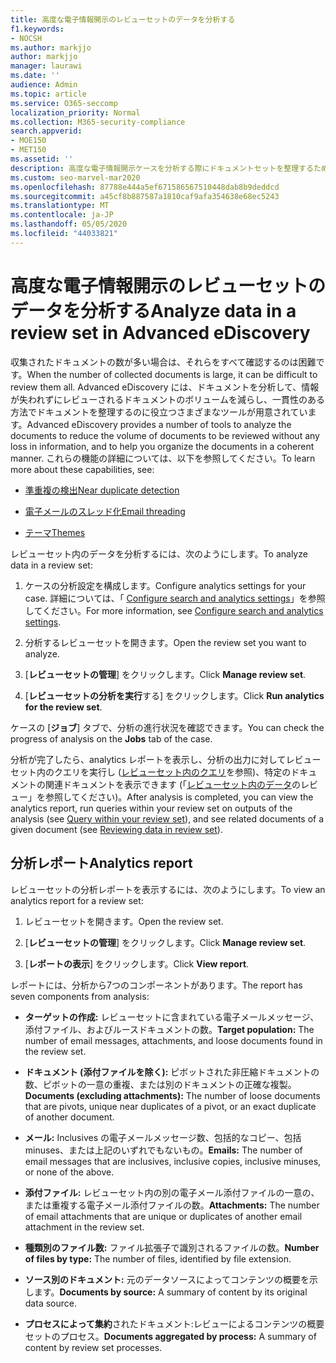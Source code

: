 ```yaml
---
title: 高度な電子情報開示のレビューセットのデータを分析する
f1.keywords:
- NOCSH
ms.author: markjjo
author: markjjo
manager: laurawi
ms.date: ''
audience: Admin
ms.topic: article
ms.service: O365-seccomp
localization_priority: Normal
ms.collection: M365-security-compliance
search.appverid:
- MOE150
- MET150
ms.assetid: ''
description: 高度な電子情報開示ケースを分析する際にドキュメントセットを整理するために使用できるツールについて説明します。
ms.custom: seo-marvel-mar2020
ms.openlocfilehash: 87788e444a5ef671586567510448dab8b9deddcd
ms.sourcegitcommit: a45cf8b887587a1810caf9afa354638e68ec5243
ms.translationtype: MT
ms.contentlocale: ja-JP
ms.lasthandoff: 05/05/2020
ms.locfileid: "44033821"
---
```

# <a name="analyze-data-in-a-review-set-in-advanced-ediscovery"></a><span data-ttu-id="818ab-103">高度な電子情報開示のレビューセットのデータを分析する</span><span class="sxs-lookup"><span data-stu-id="818ab-103">Analyze data in a review set in Advanced eDiscovery</span></span>

<span data-ttu-id="818ab-104">収集されたドキュメントの数が多い場合は、それらをすべて確認するのは困難です。</span><span class="sxs-lookup"><span data-stu-id="818ab-104">When the number of collected documents is large, it can be difficult to review them all.</span></span> <span data-ttu-id="818ab-105">Advanced eDiscovery には、ドキュメントを分析して、情報が失われずにレビューされるドキュメントのボリュームを減らし、一貫性のある方法でドキュメントを整理するのに役立つさまざまなツールが用意されています。</span><span class="sxs-lookup"><span data-stu-id="818ab-105">Advanced eDiscovery provides a number of tools to analyze the documents to reduce the volume of documents to be reviewed without any loss in information, and to help you organize the documents in a coherent manner.</span></span> <span data-ttu-id="818ab-106">これらの機能の詳細については、以下を参照してください。</span><span class="sxs-lookup"><span data-stu-id="818ab-106">To learn more about these capabilities, see:</span></span>

- [<span data-ttu-id="818ab-107">準重複の検出</span><span class="sxs-lookup"><span data-stu-id="818ab-107">Near duplicate detection</span></span>](near-duplicates.md)

- [<span data-ttu-id="818ab-108">電子メールのスレッド化</span><span class="sxs-lookup"><span data-stu-id="818ab-108">Email threading</span></span>](email-threading.md)

- [<span data-ttu-id="818ab-109">テーマ</span><span class="sxs-lookup"><span data-stu-id="818ab-109">Themes</span></span>](themes.md)

<span data-ttu-id="818ab-110">レビューセット内のデータを分析するには、次のようにします。</span><span class="sxs-lookup"><span data-stu-id="818ab-110">To analyze data in a review set:</span></span>

1. <span data-ttu-id="818ab-111">ケースの分析設定を構成します。</span><span class="sxs-lookup"><span data-stu-id="818ab-111">Configure analytics settings for your case.</span></span> <span data-ttu-id="818ab-112">詳細については、「 [Configure search and analytics settings](configure-search-analytics-settings.md)」を参照してください。</span><span class="sxs-lookup"><span data-stu-id="818ab-112">For more information, see [Configure search and analytics settings](configure-search-analytics-settings.md).</span></span>

2. <span data-ttu-id="818ab-113">分析するレビューセットを開きます。</span><span class="sxs-lookup"><span data-stu-id="818ab-113">Open the review set you want to analyze.</span></span>

3. <span data-ttu-id="818ab-114">[**レビューセットの管理**] をクリックします。</span><span class="sxs-lookup"><span data-stu-id="818ab-114">Click **Manage review set**.</span></span>

4. <span data-ttu-id="818ab-115">[**レビューセットの分析を実行**する] をクリックします。</span><span class="sxs-lookup"><span data-stu-id="818ab-115">Click **Run analytics for the review set**.</span></span>

<span data-ttu-id="818ab-116">ケースの [**ジョブ**] タブで、分析の進行状況を確認できます。</span><span class="sxs-lookup"><span data-stu-id="818ab-116">You can check the progress of analysis on the **Jobs** tab of the case.</span></span>

 <span data-ttu-id="818ab-117">分析が完了したら、analytics レポートを表示し、分析の出力に対してレビューセット内のクエリを実行し ([レビューセット内のクエリ](review-set-search.md)を参照)、特定のドキュメントの関連ドキュメントを表示できます (「[レビューセット内のデータ](reviewing-data-in-review-set.md)のレビュー」を参照してください)。</span><span class="sxs-lookup"><span data-stu-id="818ab-117">After analysis is completed, you can view the analytics report, run queries within your review set on outputs of the analysis (see [Query within your review set](review-set-search.md)), and see related documents of a given document (see [Reviewing data in review set](reviewing-data-in-review-set.md)).</span></span>

## <a name="analytics-report"></a><span data-ttu-id="818ab-118">分析レポート</span><span class="sxs-lookup"><span data-stu-id="818ab-118">Analytics report</span></span>

<span data-ttu-id="818ab-119">レビューセットの分析レポートを表示するには、次のようにします。</span><span class="sxs-lookup"><span data-stu-id="818ab-119">To view an analytics report for a review set:</span></span>

1. <span data-ttu-id="818ab-120">レビューセットを開きます。</span><span class="sxs-lookup"><span data-stu-id="818ab-120">Open the review set.</span></span>

2. <span data-ttu-id="818ab-121">[**レビューセットの管理**] をクリックします。</span><span class="sxs-lookup"><span data-stu-id="818ab-121">Click **Manage review set**.</span></span>

3. <span data-ttu-id="818ab-122">[**レポートの表示**] をクリックします。</span><span class="sxs-lookup"><span data-stu-id="818ab-122">Click **View report**.</span></span>

<span data-ttu-id="818ab-123">レポートには、分析から7つのコンポーネントがあります。</span><span class="sxs-lookup"><span data-stu-id="818ab-123">The report has seven components from analysis:</span></span>

- <span data-ttu-id="818ab-124">**ターゲットの作成:** レビューセットに含まれている電子メールメッセージ、添付ファイル、およびルースドキュメントの数。</span><span class="sxs-lookup"><span data-stu-id="818ab-124">**Target population:** The number of email messages, attachments, and loose documents found in the review set.</span></span>

- <span data-ttu-id="818ab-125">**ドキュメント (添付ファイルを除く):** ピボットされた非圧縮ドキュメントの数、ピボットの一意の重複、または別のドキュメントの正確な複製。</span><span class="sxs-lookup"><span data-stu-id="818ab-125">**Documents (excluding attachments):** The number of loose documents that are pivots, unique near duplicates of a pivot, or an exact duplicate of another document.</span></span>

- <span data-ttu-id="818ab-126">**メール:** Inclusives の電子メールメッセージ数、包括的なコピー、包括 minuses、または上記のいずれでもないもの。</span><span class="sxs-lookup"><span data-stu-id="818ab-126">**Emails:** The number of email messages that are inclusives, inclusive copies, inclusive minuses, or none of the above.</span></span>

- <span data-ttu-id="818ab-127">**添付ファイル:** レビューセット内の別の電子メール添付ファイルの一意の、または重複する電子メール添付ファイルの数。</span><span class="sxs-lookup"><span data-stu-id="818ab-127">**Attachments:** The number of email attachments that are unique or duplicates of another email attachment in the review set.</span></span>

- <span data-ttu-id="818ab-128">**種類別のファイル数:** ファイル拡張子で識別されるファイルの数。</span><span class="sxs-lookup"><span data-stu-id="818ab-128">**Number of files by type:** The number of files, identified by file extension.</span></span>

- <span data-ttu-id="818ab-129">**ソース別のドキュメント:** 元のデータソースによってコンテンツの概要を示します。</span><span class="sxs-lookup"><span data-stu-id="818ab-129">**Documents by source:** A summary of content by its original data source.</span></span>

- <span data-ttu-id="818ab-130">**プロセスによって集約**されたドキュメント:レビューによるコンテンツの概要セットのプロセス。</span><span class="sxs-lookup"><span data-stu-id="818ab-130">**Documents aggregated by process:** A summary of content by review set processes.</span></span> 
